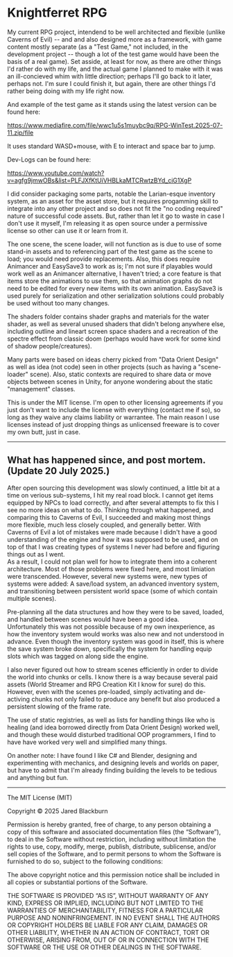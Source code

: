 # Knightferret RPG

My current RPG project, intendend to be well architected and flexible (unlike Caverns of Evil) -- and and also designed more as a framework, with game content 
mostly separate (as a "Test Game," not included, in the development project -- though a lot of the test game would have been the basis of a real game).  Set asside, 
at least for now, as there are other things I'd rather do with my life, and the actual game I planned to make with it was an ill-concieved whim with little direction; 
perhaps I'll go back to it later, perhaps not. I'm sure I could finish it, but again, there are other things I'd rather being doing with my life right now. 

And example of the test game as it stands using the latest version can be found here:

https://www.mediafire.com/file/wwc1u5s1muybc9q/RPG-WinTest.2025-07-11.zip/file

It uses standard WASD+mouse, with E to interact and space bar to jump. 


Dev-Logs can be found here:

https://www.youtube.com/watch?v=agfg9jmwOBs&list=PLFJXfKtUiVHBLkaMTCRwtzBYd_ciG1XgP


I did consider packaging some parts, notable the Larian-esque inventory system, as an asset for the asset store, but it requires progamming skill to integrate into 
any other project and so does not fit the "no coding required" nature of successful code assets.  But, rather than let it go to waste in case I don't use it myself, I'm 
releasing it as open source under a permissive license so other can use it or learn from it.

The one scene, the scene loader, will not function as is due to use of some stand-in assets and to referencing part of the test game as the scene to load; you would need 
provide replacements.  Also, this does require Animancer and EasySave3 to work as is; I'm not sure if playables would work well as an Animancer alternative, I haven't 
tried; a core feature is that items store the animations to use them, so that animation graphs do not need to be edited for every new items with its own animation. 
EasySave3 is used purely for serialization and other serialization solutions could probably be used without too many changes.

The shaders folder contains shader graphs and materials for the water shader, as well as several unused shaders that didn't belong anywhere else, including outline and lineart screen space shaders and a recreation of the spectre effect from classic doom (perhaps would have work for some kind of shadow people/creatures).

Many parts were based on ideas cherry picked from "Data Orient Design" as well as idea (not code) seen in other projects (such as having a "scene-loader" scene).  Also, 
static contexts are required to share data or move objects between scenes in Unity, for anyone wondering about the static "management" classes. 

This is under the MIT license. I'm open to other licensing agreements if you just don't want to include the license with everything (contact me if so), so long as 
they waive any claims liability or warrantee.  The main reason I use licenses instead of just dropping things as unlicensed freeware is to cover my own butt, just 
in case.

---

## What has happened since, and post mortem.  (Update 20 July 2025.)

After open sourcing this development was slowly continued, a little bit at a time on verious sub-systems, I hit my real road block. 
I cannot get items equipped by NPCs to load correctly, and after several attempts to fix this I see no more ideas on what to do.  Thinking 
through what happened, and comparing this to Caverns of Evil, I succeeded and making most things more flexible, much less closely coupled, 
and generally better.  With Caverns of Evil a lot of mistakes were made because I didn't have a good understanding of the engine and 
how it was supposed to be used, and on top of that I was creating types of systems I never had before and figuring things out as I went.  
As a result, I could not plan well for how to integrate them into a coherent architecture.  Most of those problems were fixed here, and 
most limiation were transcended.  However, several new systems were, new types of systems were added: A save/load system, an advanced 
inventory system, and transitioning between persistent world space (some of which contain multiple scenes).

Pre-planning all the data structures and how they were to be saved, loaded, and handled between scenes would have been a good idea.  
Unfortunately this was not possible because of my own inexperience, as how the inventory system would works was also new and not 
understood in advance.  Even though the inventory system was good in itself, this is where the save system broke down, specifically 
the system for handling equip slots which was tagged on along side the engine.

I also never figured out how to stream scenes efficiently in order to divide the world into chunks or cells.  I know there is a way 
because several paid assets (World Streamer and RPG Creation Kit I know for sure) do this.  However, even with the scenes pre-loaded, 
simply activating and de-activing chunks not only failed to produce any benefit but also produced a persistent slowing of the frame 
rate.  

The use of static registries, as well as lists for handling things like who is healing (and idea borrowed directly from Data Orient Design) 
worked well, and though these would disturbed traditional OOP programmers, I find to have have worked very well and simplified many things.

On another note: I have found I like C# and Blender, designing and experimenting with mechanics, and designing levels and worlds on paper, 
but have to admit that I'm already finding building the levels to be tedious and anything but fun. 

---

The MIT License (MIT)

Copyright © 2025 Jared Blackburn

Permission is hereby granted, free of charge, to any person obtaining a copy of this software and associated 
documentation files (the “Software”), to deal in the Software without restriction, including without limitation 
the rights to use, copy, modify, merge, publish, distribute, sublicense, and/or sell copies of the Software, and 
to permit persons to whom the Software is furnished to do so, subject to the following conditions:

The above copyright notice and this permission notice shall be included in all copies or substantial portions 
of the Software.

THE SOFTWARE IS PROVIDED “AS IS”, WITHOUT WARRANTY OF ANY KIND, EXPRESS OR IMPLIED, INCLUDING BUT NOT LIMITED 
TO THE WARRANTIES OF MERCHANTABILITY, FITNESS FOR A PARTICULAR PURPOSE AND NONINFRINGEMENT. IN NO EVENT SHALL 
THE AUTHORS OR COPYRIGHT HOLDERS BE LIABLE FOR ANY CLAIM, DAMAGES OR OTHER LIABILITY, WHETHER IN AN ACTION OF 
CONTRACT, TORT OR OTHERWISE, ARISING FROM, OUT OF OR IN CONNECTION WITH THE SOFTWARE OR THE USE OR OTHER DEALINGS 
IN THE SOFTWARE.



